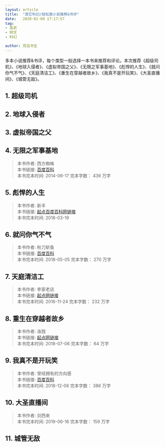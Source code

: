 ```yaml
---
layout: article
title:  "其它科幻/轻松类小说推荐&书评"
date:   2020-02-09 17:17:57
tag:
- 高武
- 网文
- 科幻

author: 荒岛书生
---
```


多本小说推荐&书评，每个类型一般选择一本书来推荐和评论。本次推荐《超级司机》、《地球入侵者》、《虚拟帝国之父》、《无限之军事基地》、《彪悍的人生》、《就问你气不气》、《天庭清洁工》、《重生在穿越者故乡》、《我真不是开玩笑》、《大圣直播间》、《城管无敌》。

<!---more--->

## 1. 超级司机


## 2. 地球入侵者

 

## 3. 虚拟帝国之父



## 4. 无限之军事基地

> 本书作者:  西方蜘蛛  
> 本书链接:  [百度百科](https://baike.baidu.com/item/%E6%97%A0%E9%99%90%E4%B9%8B%E5%86%9B%E4%BA%8B%E5%9F%BA%E5%9C%B0)  
> 本书完本时间: 2014-06-17
> 完本字数： 436 万字

## 5. 彪悍的人生

> 本书作者:  新丰  
> 本书链接:  [起点百度百科网链接](https://baike.baidu.com/item/%E5%BD%AA%E6%82%8D%E7%9A%84%E4%BA%BA%E7%94%9F)  
> 本书完本时间: 2018-03-19

## 6. 就问你气不气

> 本书作者:  秋刀斩鱼  
> 本书链接:  [百度百科](https://baike.baidu.com/item/%E5%B0%B1%E9%97%AE%E4%BD%A0%E6%B0%94%E4%B8%8D%E6%B0%94)  
> 本书完本时间: 2018-05-05
> 完本字数： 270 万字

## 7. 天庭清洁工

> 本书作者:  李家老店  
> 本书链接:  [起点网链接](https://book.qidian.com/info/3477477)  
> 本书完本时间: 2016-11-24
> 完本字数： 232 万字

## 8. 重生在穿越者故乡

> 本书作者:  诛戮  
> 本书链接:  [起点网链接](https://book.qidian.com/)  
> 本书完本时间: 2018-07-06
> 完本字数： 64 万字


 
## 9. 我真不是开玩笑

> 本书作者:  曾经拥有的方向感  
> 本书链接:  [百度百科](https://baike.baidu.com/item/%E6%88%91%E7%9C%9F%E4%B8%8D%E6%98%AF%E5%BC%80%E7%8E%A9%E7%AC%91/20618148)  
> 本书完本时间: 2018-12-06
> 完本字数： 386 万字


## 10. 大圣直播间

> 本书作者:  剑西来  
> 本书完本时间: 2019-06-16
> 完本字数： 159 万字


## 11. 城管无敌

